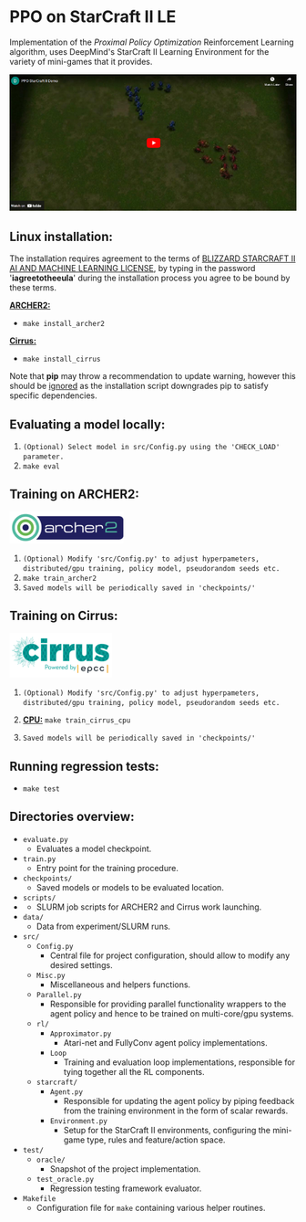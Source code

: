 # PPO on StarCraft II LE
Implementation of the *Proximal Policy Optimization* Reinforcement Learning algorithm, uses DeepMind's StarCraft II Learning Environment for the variety of mini-games that it provides.

[![](data/images/thumbnail.png)](https://www.youtube.com/embed/uk2abOIxBak)

## Linux installation:
The installation requires agreement to the terms of [BLIZZARD STARCRAFT II AI AND MACHINE LEARNING LICENSE](http://blzdistsc2-a.akamaihd.net/AI_AND_MACHINE_LEARNING_LICENSE.html), by typing in the password '**iagreetotheeula**' during the installation process you agree to be bound by these terms.

<ins>**ARCHER2:**</ins>

* `make install_archer2`

<ins>**Cirrus:**</ins>

* `make install_cirrus`

Note that **pip** may throw a recommendation to update warning, however this should be <ins>ignored</ins> as the installation script downgrades pip to satisfy specific dependencies.

## Evaluating a model locally:
1. `(Optional) Select model in src/Config.py using the 'CHECK_LOAD' parameter.`
2. `make eval`

## Training on ARCHER2:
<img src="data/images/archer2_logo.png" alt="drawing" width="200"/>

1. `(Optional) Modify 'src/Config.py' to adjust hyperpameters, distributed/gpu training, policy model, pseudorandom seeds etc.`
2. `make train_archer2`
3. `Saved models will be periodically saved in 'checkpoints/'`

## Training on Cirrus:
<img src="data/images/cirrus_logo.png" alt="drawing" width="180"/>

1. `(Optional) Modify 'src/Config.py' to adjust hyperpameters, distributed/gpu training, policy model, pseudorandom seeds etc.`
2. <ins>**CPU:**</ins> `make train_cirrus_cpu`

3. `Saved models will be periodically saved in 'checkpoints/'`

## Running regression tests:
* `make test`
  
## Directories overview:
- `evaluate.py`
	* Evaluates a model checkpoint.
- `train.py`
	* Entry point for the training procedure.
- `checkpoints/`
	* Saved models or models to be evaluated location.
- `scripts/`
-	* SLURM job scripts for ARCHER2 and Cirrus work launching.
- `data/`
	* Data from experiment/SLURM runs.
- `src/`
	* `Config.py`
		- Central file for project configuration, should allow to modify any desired settings.
	* `Misc.py`
		- Miscellaneous and helpers functions.
	* `Parallel.py`
		- Responsible for providing parallel functionality wrappers to the agent policy and hence to be trained on multi-core/gpu systems.
	* `rl/`
		- `Approximator.py`
			* Atari-net and FullyConv agent policy implementations.
		- `Loop`
			* Training and evaluation loop implementations, responsible for tying together all the RL components.
	* `starcraft/`
		- `Agent.py`
			* Responsible for updating the agent policy by piping feedback from the training environment in the form of scalar rewards.
		- `Environment.py`
			* Setup for the StarCraft II environments, configuring the mini-game type, rules and feature/action space.
- `test/`
	* `oracle/`
		- Snapshot of the project implementation.
	* `test_oracle.py`
		- Regression testing framework evaluator.
- `Makefile`
	* Configuration file for `make` containing various helper routines.


